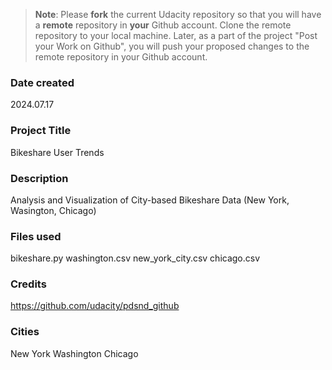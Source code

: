 >**Note**: Please **fork** the current Udacity repository so that you will have a **remote** repository in **your** Github account. Clone the remote repository to your local machine. Later, as a part of the project "Post your Work on Github", you will push your proposed changes to the remote repository in your Github account.

### Date created
2024.07.17 

### Project Title
Bikeshare User Trends

### Description
Analysis and Visualization of City-based Bikeshare Data (New York, Wasington, Chicago)

### Files used
bikeshare.py
washington.csv
new_york_city.csv
chicago.csv

### Credits
https://github.com/udacity/pdsnd_github

### Cities
New York
Washington
Chicago